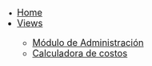 <!-- docs/_sidebar.md -->

- [<font size = 4> Home <font>](/)
- [<font size = 4> Views <font>](views.md)
	- [<font size = 4> Módulo de Administración <font>](admin.md)
	- [<font size = 4> Calculadora de costos <font>](calculator.md)